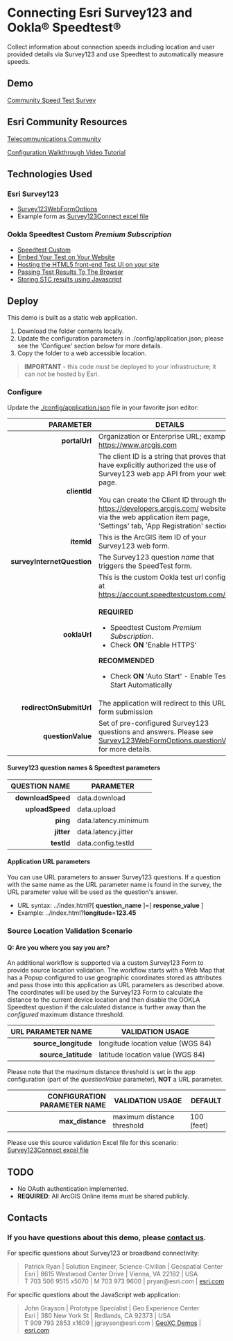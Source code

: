 # Connecting Esri Survey123 and Ookla® Speedtest®

Collect information about connection speeds including location and user provided details via Survey123 and use Speedtest to automatically measure speeds.

## Demo

[Community Speed Test Survey](https://geoxc-apps2.bd.esri.com/DataCollection/Survey123Speedtest/index.html)

## Esri Community Resources
 
[Telecommunications Community](https://community.esri.com/t5/telecommunications/ct-p/telecommunications)

[Configuration Walkthrough Video Tutorial](https://community.esri.com/t5/telecommunications-videos/tgi5-episode-073-arcgis-survey123-and-ookla/m-p/1284458)


## Technologies Used

### Esri Survey123

- [Survey123WebFormOptions](https://developers.arcgis.com/survey123/api-reference/web-app/Survey123WebFormOptions)
- Example form as [Survey123Connect excel file](https://github.com/jgrayson-apl/OoklaSpeedtest/blob/master/assets/APL_Ookla_Survey.xlsx)

### Ookla Speedtest Custom *Premium Subscription*

- [Speedtest Custom](https://www.ookla.com/speedtest-custom)
- [Embed Your Test on Your Website](https://support.ookla.com/hc/en-us/articles/115003370267-Embed-Your-Test-on-Your-Website)
- [Hosting the HTML5 front-end Test UI on your site](https://support.ookla.com/hc/en-us/articles/115001660712-Hosting-the-HTML5-front-end-Test-UI-on-your-site)
- [Passing Test Results To The Browser](https://support.ookla.com/hc/en-us/articles/115005319507-Passing-Test-Results-To-The-Browser)
- [Storing STC results using Javascript](https://support.ookla.com/hc/en-us/articles/360000725112)

## Deploy 

This demo is built as a static web application.

1) Download the folder contents locally.    
2) Update the configuration parameters in ./config/application.json; please see the 'Configure' section below for more details.
3) Copy the folder to a web accessible location.

> **IMPORTANT** - this code _must_ be deployed to _your_ infrastructure; it can _not_ be hosted by Esri.


### Configure

Update the [./config/application.json](https://github.com/jgrayson-apl/OoklaSpeedtest/blob/master/config/application.json) file in your favorite json editor:

|                  PARAMETER | DETAILS                                                                                                                                                                                                                                                                                                     |
|---------------------------:|-------------------------------------------------------------------------------------------------------------------------------------------------------------------------------------------------------------------------------------------------------------------------------------------------------------|
|              **portalUrl** | Organization or Enterprise URL; example: https://www.arcgis.com                                                                                                                                                                                                                                             |
|               **clientId** | The client ID is a string that proves that you have explicitly authorized the use of Survey123 web app API from your web page.<br><br>You can create the Client ID through the https://developers.arcgis.com/ website, or via the web application item page, 'Settings' tab, 'App Registration' section.    |
|                 **itemId** | This is the ArcGIS item ID of your Survey123 web form.                                                                                                                                                                                                                                                      |
| **surveyInternetQuestion** | The Survey123 question *name* that triggers the SpeedTest form.                                                                                                                                                                                                                                             |
|               **ooklaUrl** | This is the custom Ookla test url configured at https://account.speedtestcustom.com/login <br><br>**REQUIRED**<ul><li>Speedtest Custom *Premium Subscription*.</li><li>Check **ON** 'Enable HTTPS'</li></ul>**RECOMMENDED**<ul><li>Check **ON** 'Auto Start' - Enable Test to Start Automatically</li></ul> |
|    **redirectOnSubmitUrl** | The application will redirect to this URL on form submission                                                                                                                                                                                                                                                |
|          **questionValue** | Set of pre-configured Survey123 questions and answers. Please see [Survey123WebFormOptions.questionValue](https://developers.arcgis.com/survey123/api-reference/web-app/Survey123WebFormOptions#questionValue) for more details.                                                                            | 

#### Survey123 question names & Speedtest parameters

|     QUESTION NAME | PARAMETER            |
|------------------:|----------------------|
| **downloadSpeed** | data.download        | 
|   **uploadSpeed** | data.upload          |
|          **ping** | data.latency.minimum |
|        **jitter** | data.latency.jitter  |
|        **testId** | data.config.testId   |

#### Application URL parameters

You can use URL parameters to answer Survey123 questions. If a question with the same name as the URL parameter name is found in the survey, the URL parameter value will be used as the question's answer.

* URL syntax: ../index.html?[ **question_name** ]=[ **response_value** ]
* Example: ../index.html?**longitude**=**123.45**

### Source Location Validation Scenario
#### Q: Are you where you say you are? 

An additional workflow is supported via a custom Survey123 Form to provide source location validation.
The workflow starts with a Web Map that has a Popup configured to use geographic coordinates stored as attributes
and pass those into this application as URL parameters as described above. The coordinates will be used by the Survey123 Form to
calculate the distance to the current device location and then disable the OOKLA Speedtest question if the calculated
distance is further away than the _configured_ maximum distance threshold.

|   URL PARAMETER NAME | VALIDATION USAGE                  |
|---------------------:|-----------------------------------|
| **source_longitude** | longitude location value (WGS 84) | 
|  **source_latitude** | latitude location value (WGS 84)  |

Please note that the maximum distance threshold is set in the app configuration (part of the _questionValue_ parameter),
**NOT** a URL parameter.

| CONFIGURATION PARAMETER NAME | VALIDATION USAGE           | DEFAULT    |
|-----------------------------:|----------------------------|------------|
|             **max_distance** | maximum distance threshold | 100 (feet) | 

Please use this source validation Excel file for this scenario: [Survey123Connect excel file](https://github.com/jgrayson-apl/OoklaSpeedtest/blob/master/assets/APL_Ookla_Source_Validation.xlsx)

## TODO

- No OAuth authentication implemented.
- **REQUIRED**: All ArcGIS Online items must be shared publicly.

## Contacts

### If you have questions about this demo, please [contact us](mailto:jgrayson@esri.com;pryan@esri.com?subject=Survey123%20and%20OOKLA%20Speedtest%20Integration%20on%20GitHub&body=Hello,%0A%20%20I%20have%20a%20quesiton%20about%20the%20OOKLA%20Speed%20Test%20demo).

For specific questions about Survey123 or broadband connectivity:
> Patrick Ryan | Solution Engineer, Science-Civilian | Geospatial Center\
> Esri | 8615 Westwood Center Drive | Vienna, VA 22182 | USA\
> T 703 506 9515 x5070 | M 703 973 9600 | pryan<span>@</span>esri.com | [esri.com](https://www.esri.com)


For specific questions about the JavaScript web application:
> John Grayson | Prototype Specialist | Geo Experience Center\
> Esri | 380 New York St | Redlands, CA 92373 | USA\
> T 909 793 2853 x1609 | jgrayson<span>@</span>esri.com | [GeoXC Demos](https://www.esriurl.com/GeoXCDemos) | [esri.com](https://www.esri.com)
